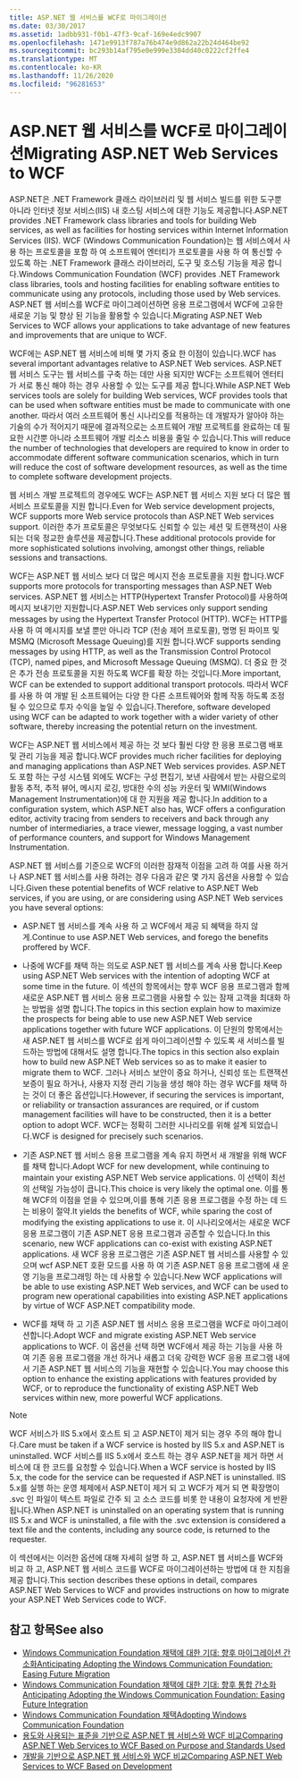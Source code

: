 ```yaml
---
title: ASP.NET 웹 서비스를 WCF로 마이그레이션
ms.date: 03/30/2017
ms.assetid: 1adbb931-f0b1-47f3-9caf-169e4edc9907
ms.openlocfilehash: 1471e9913f787a76b474e9d862a22b24d464be92
ms.sourcegitcommit: bc293b14af795e0e999e3304dd40c0222cf2ffe4
ms.translationtype: MT
ms.contentlocale: ko-KR
ms.lasthandoff: 11/26/2020
ms.locfileid: "96281653"
---
```

# <a name="migrating-aspnet-web-services-to-wcf"></a><span data-ttu-id="2a7ce-102">ASP.NET 웹 서비스를 WCF로 마이그레이션</span><span class="sxs-lookup"><span data-stu-id="2a7ce-102">Migrating ASP.NET Web Services to WCF</span></span>

<span data-ttu-id="2a7ce-103">ASP.NET은 .NET Framework 클래스 라이브러리 및 웹 서비스 빌드를 위한 도구뿐 아니라 인터넷 정보 서비스(IIS) 내 호스팅 서비스에 대한 기능도 제공합니다.</span><span class="sxs-lookup"><span data-stu-id="2a7ce-103">ASP.NET provides .NET Framework class libraries and tools for building Web services, as well as facilities for hosting services within Internet Information Services (IIS).</span></span> <span data-ttu-id="2a7ce-104">WCF (Windows Communication Foundation)는 웹 서비스에서 사용 하는 프로토콜을 포함 하 여 소프트웨어 엔터티가 프로토콜을 사용 하 여 통신할 수 있도록 하는 .NET Framework 클래스 라이브러리, 도구 및 호스팅 기능을 제공 합니다.</span><span class="sxs-lookup"><span data-stu-id="2a7ce-104">Windows Communication Foundation (WCF) provides .NET Framework class libraries, tools and hosting facilities for enabling software entities to communicate using any protocols, including those used by Web services.</span></span>  <span data-ttu-id="2a7ce-105">ASP.NET 웹 서비스를 WCF로 마이그레이션하면 응용 프로그램에서 WCF에 고유한 새로운 기능 및 향상 된 기능을 활용할 수 있습니다.</span><span class="sxs-lookup"><span data-stu-id="2a7ce-105">Migrating ASP.NET Web Services to WCF allows your applications to take advantage of new features and improvements that are unique to WCF.</span></span>  
  
 <span data-ttu-id="2a7ce-106">WCF에는 ASP.NET 웹 서비스에 비해 몇 가지 중요 한 이점이 있습니다.</span><span class="sxs-lookup"><span data-stu-id="2a7ce-106">WCF has several important advantages relative to ASP.NET Web services.</span></span> <span data-ttu-id="2a7ce-107">ASP.NET 웹 서비스 도구는 웹 서비스를 구축 하는 데만 사용 되지만 WCF는 소프트웨어 엔터티가 서로 통신 해야 하는 경우 사용할 수 있는 도구를 제공 합니다.</span><span class="sxs-lookup"><span data-stu-id="2a7ce-107">While ASP.NET Web services tools are solely for building Web services, WCF provides tools that can be used when software entities must be made to communicate with one another.</span></span> <span data-ttu-id="2a7ce-108">따라서 여러 소프트웨어 통신 시나리오를 적용하는 데 개발자가 알아야 하는 기술의 수가 적어지기 때문에 결과적으로는 소프트웨어 개발 프로젝트를 완료하는 데 필요한 시간뿐 아니라 소프트웨어 개발 리소스 비용을 줄일 수 있습니다.</span><span class="sxs-lookup"><span data-stu-id="2a7ce-108">This will reduce the number of technologies that developers are required to know in order to accommodate different software communication scenarios, which in turn will reduce the cost of software development resources, as well as the time to complete software development projects.</span></span>  
  
 <span data-ttu-id="2a7ce-109">웹 서비스 개발 프로젝트의 경우에도 WCF는 ASP.NET 웹 서비스 지원 보다 더 많은 웹 서비스 프로토콜을 지원 합니다.</span><span class="sxs-lookup"><span data-stu-id="2a7ce-109">Even for Web service development projects, WCF supports more Web service protocols than ASP.NET Web services support.</span></span> <span data-ttu-id="2a7ce-110">이러한 추가 프로토콜은 무엇보다도 신뢰할 수 있는 세션 및 트랜잭션이 사용되는 더욱 정교한 솔루션을 제공합니다.</span><span class="sxs-lookup"><span data-stu-id="2a7ce-110">These additional protocols provide for more sophisticated solutions involving, amongst other things, reliable sessions and transactions.</span></span>  
  
 <span data-ttu-id="2a7ce-111">WCF는 ASP.NET 웹 서비스 보다 더 많은 메시지 전송 프로토콜을 지원 합니다.</span><span class="sxs-lookup"><span data-stu-id="2a7ce-111">WCF supports more protocols for transporting messages than ASP.NET Web services.</span></span> <span data-ttu-id="2a7ce-112">ASP.NET 웹 서비스는 HTTP(Hypertext Transfer Protocol)를 사용하여 메시지 보내기만 지원합니다.</span><span class="sxs-lookup"><span data-stu-id="2a7ce-112">ASP.NET Web services only support sending messages by using the Hypertext Transfer Protocol (HTTP).</span></span> <span data-ttu-id="2a7ce-113">WCF는 HTTP를 사용 하 여 메시지를 보낼 뿐만 아니라 TCP (전송 제어 프로토콜), 명명 된 파이프 및 MSMQ (Microsoft Message Queuing)를 지원 합니다.</span><span class="sxs-lookup"><span data-stu-id="2a7ce-113">WCF supports sending messages by using HTTP, as well as the Transmission Control Protocol (TCP), named pipes, and Microsoft Message Queuing (MSMQ).</span></span> <span data-ttu-id="2a7ce-114">더 중요 한 것은 추가 전송 프로토콜을 지원 하도록 WCF를 확장 하는 것입니다.</span><span class="sxs-lookup"><span data-stu-id="2a7ce-114">More important, WCF can be extended to support additional transport protocols.</span></span> <span data-ttu-id="2a7ce-115">따라서 WCF를 사용 하 여 개발 된 소프트웨어는 다양 한 다른 소프트웨어와 함께 작동 하도록 조정 될 수 있으므로 투자 수익을 높일 수 있습니다.</span><span class="sxs-lookup"><span data-stu-id="2a7ce-115">Therefore, software developed using WCF can be adapted to work together with a wider variety of other software, thereby increasing the potential return on the investment.</span></span>  
  
 <span data-ttu-id="2a7ce-116">WCF는 ASP.NET 웹 서비스에서 제공 하는 것 보다 훨씬 다양 한 응용 프로그램 배포 및 관리 기능을 제공 합니다.</span><span class="sxs-lookup"><span data-stu-id="2a7ce-116">WCF provides much richer facilities for deploying and managing applications than ASP.NET Web services provides.</span></span> <span data-ttu-id="2a7ce-117">ASP.NET도 포함 하는 구성 시스템 외에도 WCF는 구성 편집기, 보낸 사람에서 받는 사람으로의 활동 추적, 추적 뷰어, 메시지 로깅, 방대한 수의 성능 카운터 및 WMI(Windows Management Instrumentation)에 대 한 지원을 제공 합니다.</span><span class="sxs-lookup"><span data-stu-id="2a7ce-117">In addition to a configuration system, which ASP.NET also has, WCF offers a configuration editor, activity tracing from senders to receivers and back through any number of intermediaries, a trace viewer, message logging, a vast number of performance counters, and support for Windows Management Instrumentation.</span></span>  
  
 <span data-ttu-id="2a7ce-118">ASP.NET 웹 서비스를 기준으로 WCF의 이러한 잠재적 이점을 고려 하 여를 사용 하거나 ASP.NET 웹 서비스를 사용 하려는 경우 다음과 같은 몇 가지 옵션을 사용할 수 있습니다.</span><span class="sxs-lookup"><span data-stu-id="2a7ce-118">Given these potential benefits of WCF relative to ASP.NET Web services, if you are using, or are considering using ASP.NET Web services you have several options:</span></span>  
  
- <span data-ttu-id="2a7ce-119">ASP.NET 웹 서비스를 계속 사용 하 고 WCF에서 제공 되 혜택을 하지 않게.</span><span class="sxs-lookup"><span data-stu-id="2a7ce-119">Continue to use ASP.NET Web services, and forego the benefits proffered by WCF.</span></span>  
  
- <span data-ttu-id="2a7ce-120">나중에 WCF를 채택 하는 의도로 ASP.NET 웹 서비스를 계속 사용 합니다.</span><span class="sxs-lookup"><span data-stu-id="2a7ce-120">Keep using ASP.NET Web services with the intention of adopting WCF at some time in the future.</span></span> <span data-ttu-id="2a7ce-121">이 섹션의 항목에서는 향후 WCF 응용 프로그램과 함께 새로운 ASP.NET 웹 서비스 응용 프로그램을 사용할 수 있는 잠재 고객을 최대화 하는 방법을 설명 합니다.</span><span class="sxs-lookup"><span data-stu-id="2a7ce-121">The topics in this section explain how to maximize the prospects for being able to use new ASP.NET Web service applications together with future WCF applications.</span></span> <span data-ttu-id="2a7ce-122">이 단원의 항목에서는 새 ASP.NET 웹 서비스를 WCF로 쉽게 마이그레이션할 수 있도록 새 서비스를 빌드하는 방법에 대해서도 설명 합니다.</span><span class="sxs-lookup"><span data-stu-id="2a7ce-122">The topics in this section also explain how to build new ASP.NET Web services so as to make it easier to migrate them to WCF.</span></span> <span data-ttu-id="2a7ce-123">그러나 서비스 보안이 중요 하거나, 신뢰성 또는 트랜잭션 보증이 필요 하거나, 사용자 지정 관리 기능을 생성 해야 하는 경우 WCF를 채택 하는 것이 더 좋은 옵션입니다.</span><span class="sxs-lookup"><span data-stu-id="2a7ce-123">However, if securing the services is important, or reliability or transaction assurances are required, or if custom management facilities will have to be constructed, then it is a better option to adopt WCF.</span></span> <span data-ttu-id="2a7ce-124">WCF는 정확히 그러한 시나리오를 위해 설계 되었습니다.</span><span class="sxs-lookup"><span data-stu-id="2a7ce-124">WCF is designed for precisely such scenarios.</span></span>  
  
- <span data-ttu-id="2a7ce-125">기존 ASP.NET 웹 서비스 응용 프로그램을 계속 유지 하면서 새 개발을 위해 WCF를 채택 합니다.</span><span class="sxs-lookup"><span data-stu-id="2a7ce-125">Adopt WCF for new development, while continuing to maintain your existing ASP.NET Web service applications.</span></span> <span data-ttu-id="2a7ce-126">이 선택이 최선의 선택일 가능성이 큽니다.</span><span class="sxs-lookup"><span data-stu-id="2a7ce-126">This choice is very likely the optimal one.</span></span> <span data-ttu-id="2a7ce-127">이를 통해 WCF의 이점을 얻을 수 있으며,이를 통해 기존 응용 프로그램을 수정 하는 데 드는 비용이 절약.</span><span class="sxs-lookup"><span data-stu-id="2a7ce-127">It yields the benefits of WCF, while sparing the cost of modifying the existing applications to use it.</span></span> <span data-ttu-id="2a7ce-128">이 시나리오에서는 새로운 WCF 응용 프로그램이 기존 ASP.NET 응용 프로그램과 공존할 수 있습니다.</span><span class="sxs-lookup"><span data-stu-id="2a7ce-128">In this scenario, new WCF applications can co-exist with existing ASP.NET applications.</span></span> <span data-ttu-id="2a7ce-129">새 WCF 응용 프로그램은 기존 ASP.NET 웹 서비스를 사용할 수 있으며 wcf ASP.NET 호환 모드를 사용 하 여 기존 ASP.NET 응용 프로그램에 새 운영 기능을 프로그래밍 하는 데 사용할 수 있습니다.</span><span class="sxs-lookup"><span data-stu-id="2a7ce-129">New WCF applications will be able to use existing ASP.NET Web services, and WCF can be used to program new operational capabilities into existing ASP.NET applications by virtue of WCF ASP.NET compatibility mode.</span></span>  
  
- <span data-ttu-id="2a7ce-130">WCF를 채택 하 고 기존 ASP.NET 웹 서비스 응용 프로그램을 WCF로 마이그레이션합니다.</span><span class="sxs-lookup"><span data-stu-id="2a7ce-130">Adopt WCF and migrate existing ASP.NET Web service applications to WCF.</span></span> <span data-ttu-id="2a7ce-131">이 옵션을 선택 하면 WCF에서 제공 하는 기능을 사용 하 여 기존 응용 프로그램을 개선 하거나 새롭고 더욱 강력한 WCF 응용 프로그램 내에서 기존 ASP.NET 웹 서비스의 기능을 재현할 수 있습니다.</span><span class="sxs-lookup"><span data-stu-id="2a7ce-131">You may choose this option to enhance the existing applications with features provided by WCF, or to reproduce the functionality of existing ASP.NET Web services within new, more powerful WCF applications.</span></span>  
  
> [!NOTE]
> <span data-ttu-id="2a7ce-132">WCF 서비스가 IIS 5.x에서 호스트 되 고 ASP.NET이 제거 되는 경우 주의 해야 합니다.</span><span class="sxs-lookup"><span data-stu-id="2a7ce-132">Care must be taken if a WCF service is hosted by IIS 5.x and ASP.NET is uninstalled.</span></span> <span data-ttu-id="2a7ce-133">WCF 서비스를 IIS 5.x에서 호스트 하는 경우 ASP.NET을 제거 하면 서비스에 대 한 코드를 요청할 수 있습니다.</span><span class="sxs-lookup"><span data-stu-id="2a7ce-133">When a WCF service is hosted by IIS 5.x, the code for the service can be requested if ASP.NET is uninstalled.</span></span> <span data-ttu-id="2a7ce-134">IIS 5.x를 실행 하는 운영 체제에서 ASP.NET이 제거 되 고 WCF가 제거 되 면 확장명이 .svc 인 파일이 텍스트 파일로 간주 되 고 소스 코드를 비롯 한 내용이 요청자에 게 반환 됩니다.</span><span class="sxs-lookup"><span data-stu-id="2a7ce-134">When ASP.NET is uninstalled on an operating system that is running IIS 5.x and WCF is uninstalled, a file with the .svc extension is considered a text file and the contents, including any source code, is returned to the requester.</span></span>  
  
 <span data-ttu-id="2a7ce-135">이 섹션에서는 이러한 옵션에 대해 자세히 설명 하 고, ASP.NET 웹 서비스를 WCF와 비교 하 고, ASP.NET 웹 서비스 코드를 WCF로 마이그레이션하는 방법에 대 한 지침을 제공 합니다.</span><span class="sxs-lookup"><span data-stu-id="2a7ce-135">This section describes these options in detail, compares ASP.NET Web Services to WCF and provides instructions on how to migrate your ASP.NET Web Services code to WCF.</span></span>  
  
## <a name="see-also"></a><span data-ttu-id="2a7ce-136">참고 항목</span><span class="sxs-lookup"><span data-stu-id="2a7ce-136">See also</span></span>

- [<span data-ttu-id="2a7ce-137">Windows Communication Foundation 채택에 대한 기대: 향후 마이그레이션 간소화</span><span class="sxs-lookup"><span data-stu-id="2a7ce-137">Anticipating Adopting the Windows Communication Foundation: Easing Future Migration</span></span>](anticipating-adopting-wcf-migration.md)
- [<span data-ttu-id="2a7ce-138">Windows Communication Foundation 채택에 대한 기대: 향후 통합 간소화</span><span class="sxs-lookup"><span data-stu-id="2a7ce-138">Anticipating Adopting the Windows Communication Foundation: Easing Future Integration</span></span>](anticipating-adopting-the-wcf-easing-future-integration.md)
- [<span data-ttu-id="2a7ce-139">Windows Communication Foundation 채택</span><span class="sxs-lookup"><span data-stu-id="2a7ce-139">Adopting Windows Communication Foundation</span></span>](adopting-wcf.md)
- [<span data-ttu-id="2a7ce-140">용도와 사용되는 표준을 기반으로 ASP.NET 웹 서비스와 WCF 비교</span><span class="sxs-lookup"><span data-stu-id="2a7ce-140">Comparing ASP.NET Web Services to WCF Based on Purpose and Standards Used</span></span>](comparing-aspnet-web-services-to-wcf-based-on-purpose-and-standards-used.md)
- [<span data-ttu-id="2a7ce-141">개발을 기반으로 ASP.NET 웹 서비스와 WCF 비교</span><span class="sxs-lookup"><span data-stu-id="2a7ce-141">Comparing ASP.NET Web Services to WCF Based on Development</span></span>](comparing-aspnet-web-services-to-wcf-based-on-development.md)
